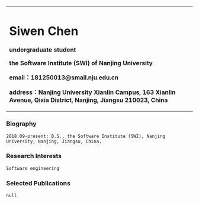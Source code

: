 <div>
<table border="0">
  <tr>
    <td width="75%">
      <h1>Siwen Chen</h1>
      <p><b>undergraduate student</b></p>
      <p><b>the Software Institute (SWI) of Nanjing University</b></p>
      <p><b>email：181250013@smail.nju.edu.cn</b></p>
      <p><b>address：Nanjing University Xianlin Campus, 163 Xianlin Avenue, Qixia District, Nanjing, Jiangsu 210023, China</b></p>
    </td>
  </tr>
</table>
</div>

### Biography
    
    2018.09-present: B.S., the Software Institute (SWI), Nanjing University, Nanjing, Jiangsu, China.


### Research Interests

    Software engineering

### Selected Publications
    
    null
